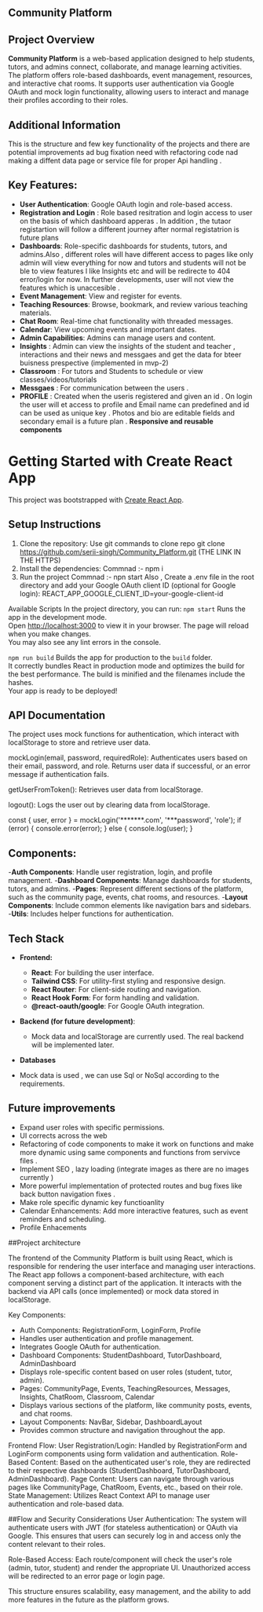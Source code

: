 ## Community Platform

## Project Overview

**Community Platform** is a web-based application designed to help students, tutors, and admins connect, collaborate, and manage learning activities. The platform offers role-based dashboards, event management, resources, and interactive chat rooms. It supports user authentication via Google OAuth and mock login functionality, allowing users to interact and manage their profiles according to their roles.

## Additional Information

This is the structure and few key functionality of the projects and there are potential improvements ad bug fixation need with refactoring code nad making a diffent data page or service file for proper Api handling .


## Key Features:

-  **User Authentication**: Google OAuth login and role-based access.
-  **Registration and Login** : Role based resitration and login access to user on the basis of which dashboard apperas . 
      In addition , the tutaor registartion will follow a different journey after normal registatrion is future plans       
-  **Dashboards**: Role-specific dashboards for students, tutors, and admins.Also , different roles will have different 
    access to pages like only admin will view everything for now and tutors and students will not be ble to view features l 
    like Insights etc and will be redirecte to 404 error/login for now. In further developments, user will not view the 
    features which is unaccesible .
-  **Event Management**: View and register for events.
-  **Teaching Resources**: Browse, bookmark, and review various teaching materials.
-  **Chat Room**: Real-time chat functionality with threaded messages.
-  **Calendar**: View upcoming events and important dates.
-  **Admin Capabilities**: Admins can manage users and content.
-  **Insights** : Admin can view the insights of the student and teacher , interactions and their news and messgaes and get 
   the data for bteer buisness prespective (implemented in mvp-2)
-  **Classroom** : For tutors and Students to schedule or view classes/videos/tutorials
-  **Messgaes** : For communication between the users .
-  **PROFILE** : Created when the useris registered and given an id . On login the user will et access to profile and Email    name can predefined and id can be used as unique key . Photos and bio are editable fields and secondary email is a 
   future plan .
   **Responsive and reusable components**






# Getting Started with Create React App
This project was bootstrapped with [Create React App](https://github.com/facebook/create-react-app).

## Setup Instructions
1. Clone the repository:
Use git commands to clone repo  git clone https://github.com/serii-singh/Community_Platform.git (THE LINK IN THE HTTPS)
2. Install the dependencies:
   Commnad :-  npm i
3. Run the project
   Commnad :-  npn start
Also , Create a .env file in the root directory and add your Google OAuth client ID (optional for Google login):
REACT_APP_GOOGLE_CLIENT_ID=your-google-client-id

 Available Scripts
In the project directory, you can run:
`npm start`
Runs the app in the development mode.\
Open [http://localhost:3000](http://localhost:3000) to view it in your browser.
The page will reload when you make changes.\
You may also see any lint errors in the console.

`npm run build`
Builds the app for production to the `build` folder.\
It correctly bundles React in production mode and optimizes the build for the best performance.
The build is minified and the filenames include the hashes.\
Your app is ready to be deployed!


## API Documentation

The project uses mock functions for authentication, which interact with localStorage to store and retrieve user data.

mockLogin(email, password, requiredRole): Authenticates users based on their email, password, and role.
Returns user data if successful, or an error message if authentication fails.

getUserFromToken(): Retrieves user data from localStorage.

logout(): Logs the user out by clearing data from localStorage.

const { user, error } = mockLogin('*******.com', '***password', 'role');
if (error) {
  console.error(error);
} else {
  console.log(user);
}

## Components:
-**Auth Components**: Handle user registration, login, and profile management.
-**Dashboard Components**: Manage dashboards for students, tutors, and admins.
-**Pages**: Represent different sections of the platform, such as the community page, events, chat rooms, and resources.
-**Layout Components**: Include common elements like navigation bars and sidebars.
-**Utils**: Includes helper functions for authentication.

## Tech Stack

- **Frontend:**
  - **React**: For building the user interface.
  - **Tailwind CSS**: For utility-first styling and responsive design.
  - **React Router**: For client-side routing and navigation.
  - **React Hook Form**: For form handling and validation.
  - **@react-oauth/google**: For Google OAuth integration.

- **Backend (for future development)**:
  - Mock data and localStorage are currently used. The real backend will be implemented later.
    
 - **Databases**
 - Mock data is used , we can use Sql or NoSql according to the requirements.


## Future improvements

- Expand user roles with specific permissions.
- UI corrects across the web
- Refactoring of code components to make it work on functions and make more dynamic using same components and functions 
  from servivce files .
-  Implement SEO , lazy loading (integrate images as there are no images currently )
-  More powerful implementation of protected routes and bug fixes like back button navigation fixes .
-  Make role specific dynamic key functioanlity
-  Calendar Enhancements: Add more interactive features, such as event reminders and scheduling.
-  Profile Enhacements


##Project architecture 

The frontend of the Community Platform is built using React, which is responsible for rendering the user interface and managing user interactions. The React app follows a component-based architecture, with each component serving a distinct part of the application. It interacts with the backend via API calls (once implemented) or mock data stored in localStorage.

Key Components:
- Auth Components: RegistrationForm, LoginForm, Profile
- Handles user authentication and profile management.
- Integrates Google OAuth for authentication.
-  Dashboard Components: StudentDashboard, TutorDashboard, AdminDashboard
- Displays role-specific content based on user roles (student, tutor, admin).
- Pages: CommunityPage, Events, TeachingResources, Messages, Insights, ChatRoom, Classroom, Calendar
- Displays various sections of the platform, like community posts, events, and chat rooms.
- Layout Components: NavBar, Sidebar, DashboardLayout
- Provides common structure and navigation throughout the app.
  
Frontend Flow:
User Registration/Login: Handled by RegistrationForm and LoginForm components using form validation and authentication.
Role-Based Content: Based on the authenticated user's role, they are redirected to their respective dashboards (StudentDashboard, TutorDashboard, AdminDashboard).
Page Content: Users can navigate through various pages like CommunityPage, ChatRoom, Events, etc., based on their role.
State Management: Utilizes React Context API to manage user authentication and role-based data.

##Flow and Security Considerations
User Authentication: The system will authenticate users with JWT (for stateless authentication) or OAuth via Google. This ensures that users can securely log in and access only the content relevant to their roles.

Role-Based Access: Each route/component will check the user's role (admin, tutor, student) and render the appropriate UI. Unauthorized access will be redirected to an error page or login page.

This structure ensures scalability, easy management, and the ability to add more features in the future as the platform grows.
